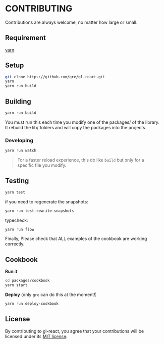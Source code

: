 # CONTRIBUTING

Contributions are always welcome, no matter how large or small.

## Requirement

[yarn](https://yarnpkg.com)

## Setup

```sh
git clone https://github.com/gre/gl-react.git
yarn
yarn run build
```

## Building

```sh
yarn run build
```

You must run this each time you modify one of the packages/ of the library.
It rebuild the lib/ folders and will copy the packages into the projects.

### Developing

```sh
yarn run watch
```

> For a faster reload experience, this do like `build` but only for a specific file you modify.

## Testing

```sh
yarn test
```

if you need to regenerate the snapshots:

```sh
yarn run test-rewrite-snapshots
```

typecheck:

```sh
yarn run flow
```

Finally, Please check that ALL examples of the cookbook are working correctly.

## Cookbook

**Run it**

```sh
cd packages/cookbook
yarn start
```

**Deploy** (only `gre` can do this at the moment!)

```sh
yarn run deploy-cookbook
```

## License

By contributing to gl-react, you agree that your contributions will be licensed
under its [MIT license](LICENSE).
